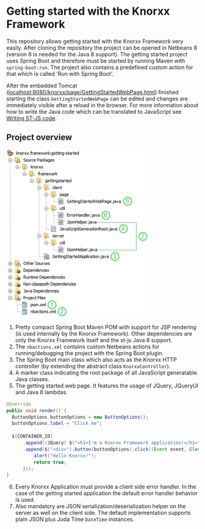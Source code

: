 # Getting started with the Knorxx Framework

This repository allows getting started with the Knorxx Framework very easily. After cloning the repository the project can be opened in Netbeans 8 (version 8 is needed for the Java 8 support). The getting started project uses Spring Boot and therefore must be started by running Maven with `spring-boot:run`. The project also contains a predefined custom action for that which is called 'Run with Spring Boot'.

After the embedded Tomcat ([localhost:8080/knorxx/page/GettingStartedWebPage.html](http://localhost:8080/knorxx/page/GettingStartedWebPage.html)) finished starting the class `GettingStartedWebPage` can be edited and changes are immediately visible after a reload in the browser. For more information about how to write the Java code which can be translated to JavaScript see [Writing ST-JS code].

[Writing ST-JS code]: http://st-js.github.io/reference.html#writing

## Project overview

![Project structure](https://raw.githubusercontent.com/janScheible/knorxx-getting-started/master/projectStructure.png)

1. Pretty compact Spring Boot Maven POM with support for JSP rendering (is used internally by the Knorxx Framework). Other dependencies are only the Knorxx Framework itself and the st-js Java 8 support.
2. The `nbactions.xml` contains custom Netbeans actions for running/debugging the project with the Spring Boot plugin.
3. The Spring Boot main class which also acts as the Knorxx HTTP controller (by extending the abstract class `KnorxxController`).
4. A marker class indicating the root package of all JavaScript generatable Java classes.
5. The getting started web page. It features the usage of JQuery, JQueryUI and Java 8 lambdas.
  ```java
  @Override
  public void render() {
  	ButtonOptions buttonOptions = new ButtonOptions();
  	buttonOptions.label = "Click me";
  		
  	$(CONTAINER_ID)
  		.append((JQuery) $("<h1>I'm a Knorxx Framework application!</h1>"))
  		.append($("<div>").button(buttonOptions).click((Event event, Element elmnt) -> {
  			alert("Hello Knorxx!");
  			return true;
  		}));
  }
  ```
6. Every Knorxx Application must provide a client side error handler. In the case of the getting started application the default error handler behavior is used.
7. Also mandatory are JSON serialization/deserialization helper on the server as well on the client side. The default implementation supports plain JSON plus Joda Time ```DateTime``` instances.
